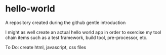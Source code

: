# hello-world
A repository created during the github gentle introduction

I might as well create an actual hello world app in order to exercise my tool chain items such as a test framework, build tool, pre-processor, etc.

To Do:  create html, javascript, css files

